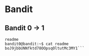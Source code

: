 # Bandit

## Bandit 0 -> 1

```bandit0@bandit:~$ ls
readme
bandit0@bandit:~$ cat readme
boJ9jbbUNNfktd78OOpsqOltutMc3MY1```